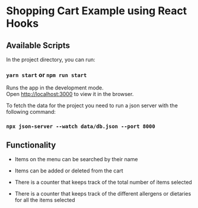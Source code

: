 # Shopping Cart Example using React Hooks

## Available Scripts

In the project directory, you can run:

### `yarn start` or `npm run start`

Runs the app in the development mode.\
Open [http://localhost:3000](http://localhost:3000) to view it in the browser.

To fetch the data for the project you need to run a json server with the following command:

### `npx json-server --watch data/db.json --port 8000`

## Functionality

* Items on the menu can be searched by their name

* Items can be added or deleted from the cart

* There is a counter that keeps track of the total number of items selected

* There is a counter that keeps track of the different allergens or dietaries for all the items selected